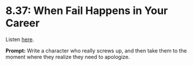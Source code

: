 # 8.37: When Fail Happens in Your Career 

Listen [here](http://www.writingexcuses.com/2013/09/15/writing-excuses-8-37-when-fail-happens-in-your-career/). 

**Prompt:** Write a character who really screws up, and then take them to the moment where they realize they need to apologize.
